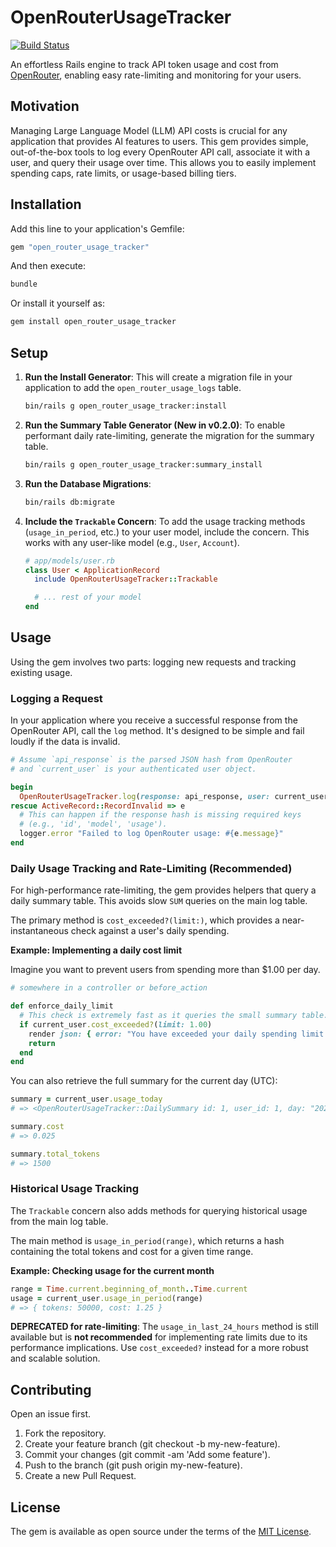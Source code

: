 # OpenRouterUsageTracker
[![Build Status](https://github.com/mclpio/open_router_usage_tracker/actions/workflows/ci.yml/badge.svg)](https://github.com/mclpio/open_router_usage_tracker/actions)

An effortless Rails engine to track API token usage and cost from [OpenRouter](https://openrouter.ai/), enabling easy rate-limiting and monitoring for your users.

## Motivation
Managing Large Language Model (LLM) API costs is crucial for any application that provides AI features to users. This gem provides simple, out-of-the-box tools to log every OpenRouter API call, associate it with a user, and query their usage over time. This allows you to easily implement spending caps, rate limits, or usage-based billing tiers.

## Installation
Add this line to your application's Gemfile:

```ruby
gem "open_router_usage_tracker"
```

And then execute:
```bash
bundle
```

Or install it yourself as:
```bash
gem install open_router_usage_tracker
```

## Setup

1. **Run the Install Generator**: This will create a migration file in your application to add the `open_router_usage_logs` table.
    ```bash
    bin/rails g open_router_usage_tracker:install
    ```

2. **Run the Summary Table Generator (New in v0.2.0)**: To enable performant daily rate-limiting, generate the migration for the summary table.
    ```bash
    bin/rails g open_router_usage_tracker:summary_install
    ```

3. **Run the Database Migrations**:
    ```bash
    bin/rails db:migrate
    ```

4. **Include the `Trackable` Concern**: To add the usage tracking methods (`usage_in_period`, etc.) to your user model, include the concern. This works with any user-like model (e.g., `User`, `Account`).
    ```ruby
    # app/models/user.rb
    class User < ApplicationRecord
      include OpenRouterUsageTracker::Trackable

      # ... rest of your model
    end
    ```

## Usage
Using the gem involves two parts: logging new requests and tracking existing usage.

### Logging a Request
In your application where you receive a successful response from the OpenRouter API, call the `log` method. It's designed to be simple and fail loudly if the data is invalid.

```ruby
# Assume `api_response` is the parsed JSON hash from OpenRouter
# and `current_user` is your authenticated user object.

begin
  OpenRouterUsageTracker.log(response: api_response, user: current_user)
rescue ActiveRecord::RecordInvalid => e
  # This can happen if the response hash is missing required keys
  # (e.g., 'id', 'model', 'usage').
  logger.error "Failed to log OpenRouter usage: #{e.message}"
end
```

### Daily Usage Tracking and Rate-Limiting (Recommended)

For high-performance rate-limiting, the gem provides helpers that query a daily summary table. This avoids slow `SUM` queries on the main log table.

The primary method is `cost_exceeded?(limit:)`, which provides a near-instantaneous check against a user's daily spending.

**Example: Implementing a daily cost limit**

Imagine you want to prevent users from spending more than $1.00 per day.

```ruby
# somewhere in a controller or before_action

def enforce_daily_limit
  # This check is extremely fast as it queries the small summary table.
  if current_user.cost_exceeded?(limit: 1.00)
    render json: { error: "You have exceeded your daily spending limit." }, status: :too_many_requests
    return
  end
end
```

You can also retrieve the full summary for the current day (UTC):

```ruby
summary = current_user.usage_today
# => <OpenRouterUsageTracker::DailySummary id: 1, user_id: 1, day: "2025-06-28", total_tokens: 1500, cost: 0.025, ...>

summary.cost
# => 0.025

summary.total_tokens
# => 1500
```

### Historical Usage Tracking

The `Trackable` concern also adds methods for querying historical usage from the main log table.

The main method is `usage_in_period(range)`, which returns a hash containing the total tokens and cost for a given time range.

**Example: Checking usage for the current month**

```ruby
range = Time.current.beginning_of_month..Time.current
usage = current_user.usage_in_period(range)
# => { tokens: 50000, cost: 1.25 }
```

**DEPRECATED for rate-limiting**: The `usage_in_last_24_hours` method is still available but is **not recommended** for implementing rate limits due to its performance implications. Use `cost_exceeded?` instead for a more robust and scalable solution.

## Contributing
Open an issue first.

1. Fork the repository.
1. Create your feature branch (git checkout -b my-new-feature).
1. Commit your changes (git commit -am 'Add some feature').
1. Push to the branch (git push origin my-new-feature).
1. Create a new Pull Request.

## License
The gem is available as open source under the terms of the [MIT License](https://opensource.org/licenses/MIT).
